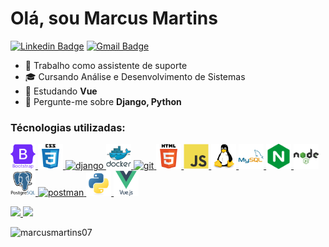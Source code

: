 <h1>Olá, sou Marcus Martins</h1>

[![Linkedin Badge](https://img.shields.io/badge/-LinkedIn-4780FD?style=flat-square&logo=Linkedin&logoColor=white&link=https://www.linkedin.com/in/marcus-martins-2834b7246/)](https://www.linkedin.com/in/marcus-martins-2834b7246/)
[![Gmail Badge](https://img.shields.io/badge/-marcusmartins1789@gmail.com-4780FD?style=flat-square&logo=Gmail&logoColor=white&link=mailto:marcusmartins1789@gmail.com)](marcusmartins1789@gmail.com)

- 🔭 Trabalho como assistente de suporte
- 🎓 Cursando Análise e Desenvolvimento de Sistemas
- 🌱 Estudando **Vue**
- 💬 Pergunte-me sobre **Django, Python**


<h3>Técnologias utilizadas:</h3>

<p align="left"> <a href="https://getbootstrap.com" target="_blank" rel="noreferrer"> <img src="https://raw.githubusercontent.com/devicons/devicon/master/icons/bootstrap/bootstrap-plain-wordmark.svg" alt="bootstrap" width="40" height="40"/> </a> <a href="https://www.w3schools.com/css/" target="_blank" rel="noreferrer"> <img src="https://raw.githubusercontent.com/devicons/devicon/master/icons/css3/css3-original-wordmark.svg" alt="css3" width="40" height="40"/> </a> <a href="https://www.djangoproject.com/" target="_blank" rel="noreferrer"> <img src="https://cdn.worldvectorlogo.com/logos/django.svg" alt="django" width="40" height="40"/> </a> <a href="https://www.docker.com/" target="_blank" rel="noreferrer"> <img src="https://raw.githubusercontent.com/devicons/devicon/master/icons/docker/docker-original-wordmark.svg" alt="docker" width="40" height="40"/> </a> <a href="https://git-scm.com/" target="_blank" rel="noreferrer"> <img src="https://www.vectorlogo.zone/logos/git-scm/git-scm-icon.svg" alt="git" width="40" height="40"/> </a> <a href="https://www.w3.org/html/" target="_blank" rel="noreferrer"> <img src="https://raw.githubusercontent.com/devicons/devicon/master/icons/html5/html5-original-wordmark.svg" alt="html5" width="40" height="40"/> </a> <a href="https://developer.mozilla.org/en-US/docs/Web/JavaScript" target="_blank" rel="noreferrer"> <img src="https://raw.githubusercontent.com/devicons/devicon/master/icons/javascript/javascript-original.svg" alt="javascript" width="40" height="40"/> </a> <a href="https://www.linux.org/" target="_blank" rel="noreferrer"> <img src="https://raw.githubusercontent.com/devicons/devicon/master/icons/linux/linux-original.svg" alt="linux" width="40" height="40"/> </a> <a href="https://www.mysql.com/" target="_blank" rel="noreferrer"> <img src="https://raw.githubusercontent.com/devicons/devicon/master/icons/mysql/mysql-original-wordmark.svg" alt="mysql" width="40" height="40"/> </a> <a href="https://www.nginx.com" target="_blank" rel="noreferrer"> <img src="https://raw.githubusercontent.com/devicons/devicon/master/icons/nginx/nginx-original.svg" alt="nginx" width="40" height="40"/> </a> <a href="https://nodejs.org" target="_blank" rel="noreferrer"> <img src="https://raw.githubusercontent.com/devicons/devicon/master/icons/nodejs/nodejs-original-wordmark.svg" alt="nodejs" width="40" height="40"/> </a> <a href="https://www.postgresql.org" target="_blank" rel="noreferrer"> <img src="https://raw.githubusercontent.com/devicons/devicon/master/icons/postgresql/postgresql-original-wordmark.svg" alt="postgresql" width="40" height="40"/> </a> <a href="https://postman.com" target="_blank" rel="noreferrer"> <img src="https://www.vectorlogo.zone/logos/getpostman/getpostman-icon.svg" alt="postman" width="40" height="40"/> </a> <a href="https://www.python.org" target="_blank" rel="noreferrer"> <img src="https://raw.githubusercontent.com/devicons/devicon/master/icons/python/python-original.svg" alt="python" width="40" height="40"/> </a> <a href="https://vuejs.org/" target="_blank" rel="noreferrer"> <img src="https://raw.githubusercontent.com/devicons/devicon/master/icons/vuejs/vuejs-original-wordmark.svg" alt="vuejs" width="40" height="40"/> </a> </p>


<div align="left">
  <a href="https://github.com/marcusmartins07">
  <img height="170em" src="https://github-readme-stats.vercel.app/api?username=marcusmartins07&show_icons=true&theme=tokyonight&show_icons=true&hide_border=true&count_private=true"/>
  <img height="170em" src="https://github-readme-stats.vercel.app/api/top-langs/?username=marcusmartins07&theme=tokyonight&show_icons=true&hide_border=true&layout=compact"/>
    
</div>



<p><img align="left" height="280em" src="https://github-readme-streak-stats.herokuapp.com/?user=marcusmartins07&theme=tokyonight&hide_border=true" alt="marcusmartins07" /></p>






